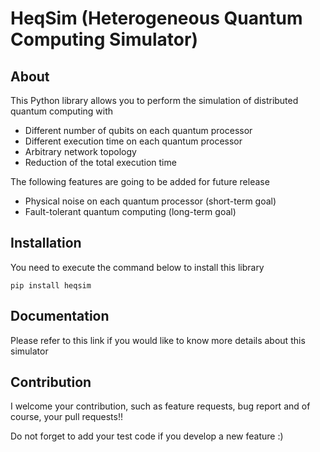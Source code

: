 # HeqSim (Heterogeneous Quantum Computing Simulator)

## About
 This Python library allows you to perform the simulation of distributed quantum computing with 
 - Different number of qubits on each quantum processor
 - Different execution time on each quantum processor
 - Arbitrary network topology
 - Reduction of the total execution time

The following features are going to be added for future release
- Physical noise on each quantum processor (short-term goal)
- Fault-tolerant quantum computing (long-term goal)

## Installation
You need to execute the command below to install this library
```
pip install heqsim
````

## Documentation
Please refer to this link if you would like to know more details about this simulator

## Contribution
I welcome your contribution, such as feature requests, bug report and of course, your pull requests!!

Do not forget to add your test code if you develop a new feature :)